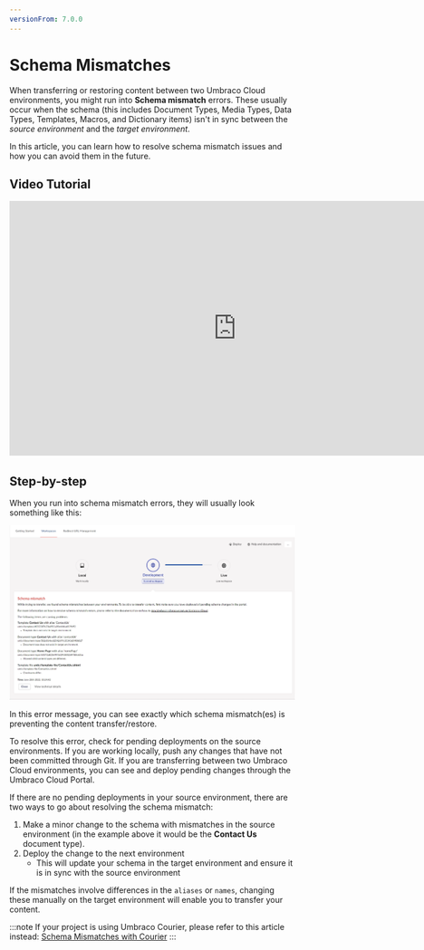 ```yaml
---
versionFrom: 7.0.0
---
```


# Schema Mismatches

When transferring or restoring content between two Umbraco Cloud environments, you might run into **Schema mismatch** errors. These usually occur when the schema (this includes Document Types, Media Types, Data Types, Templates, Macros, and Dictionary items) isn't in sync between the *source environment* and the *target environment*.

In this article, you can learn how to resolve schema mismatch issues and how you can avoid them in the future.

## Video Tutorial

<iframe width="800" height="450" title="Handling Schema Mismatches on Umbraco Cloud" src="https://www.youtube.com/embed/MLJzV8ASWm4?rel=0" frameborder="0" allow="autoplay; encrypted-media" allowfullscreen></iframe>

## Step-by-step

When you run into schema mismatch errors, they will usually look something like this:

![Schema Mismatch error message](images/schema-mismatch-on-transfer_v10.png)

In this error message, you can see exactly which schema mismatch(es) is preventing the content transfer/restore.

To resolve this error, check for pending deployments on the source environments. If you are working locally, push any changes that have not been committed through Git. If you are transferring between two Umbraco Cloud environments, you can see and deploy pending changes through the Umbraco Cloud Portal.

If there are no pending deployments in your source environment, there are two ways to go about resolving the schema mismatch:

1. Make a minor change to the schema with mismatches in the source environment (in the example above it would be the **Contact Us** document type).
2. Deploy the change to the next environment
    * This will update your schema in the target environment and ensure it is in sync with the source environment

If the mismatches involve differences in the `aliases` or `names`, changing these manually on the target environment will enable you to transfer your content.

:::note
If your project is using Umbraco Courier, please refer to this article instead: [Schema Mismatches with Courier](../../Courier/Schema-Mismatch-Courier)
:::
